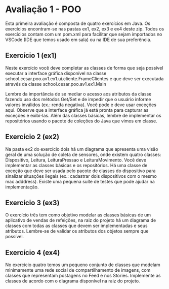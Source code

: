 # Avaliação 1 - POO

Esta primeira avaliação é composta de quatro exercícios em Java. Os exercícios encontram-se nas pastas ex1, ex2, ex3 e ex4 deste zip. Todos os exercícios contam com um pom.xml para facilitar que sejam importados no VSCode (IDE que temos usado em sala) ou na IDE de sua preferência. 

## Exercício 1 (ex1)

Neste exercício você deve completar as classes de forma que seja possível executar a interface gráfica disponível
na classe school.cesar.poo.av1.ex1.ui.cliente.FrameClientes e que deve ser executada através da classe
school.cesar.poo.av1.ex1.Main

Lembre da importância de se mediar o acesso aos atributos da classe fazendo uso dos métodos Get/Set e de impedir
que o usuário informe valores inválidos (ex.: renda negativa). Você pode e deve usar exceções aqui. Observe que
a interface gráfica já está pronta para capturar as exceções e exibí-las.
Além das classes básicas, lembre de implementar os repositórios usando o pacote de coleções do Java que vimos em classe.


## Exercício 2 (ex2)

Na pasta ex2 do exercício dois há um diagrama que apresenta uma visão geral de uma solução de coleta de sensores,
onde existem quatro classes: Dispositivo, Leitura, LeituraPressao e LeituraMovimento. Você deve implementar as
classes básicas e os repositórios. Há uma classe de exceção que deve ser usada pelo pacote de classes do dispositivo para sinalizar situações ilegais (ex.: cadastrar dois dispositivos com o mesmo mac adddress).
Existe uma pequena suíte de testes que pode ajudar na implementação.

## Exercício 3 (ex3)

O exercício três tem como objetivo modelar as classes básicas de um aplicativo de vendas de refeições, na raiz do
projeto há um diagrama de classes com todas as classes que devem ser implementadas e seus atributos. Lembre-se
de validar os atributos dos objetos sempre que possível.

## Exercício 4 (ex4)

No exercício quatro temos um pequeno conjunto de classes que modelam minimamente uma rede social de compartilhamento de imagens, com classes que representam postagens no Feed e nos Stories. Implemente as classes
de acordo com o diagrama disponível na raiz do projeto.
 